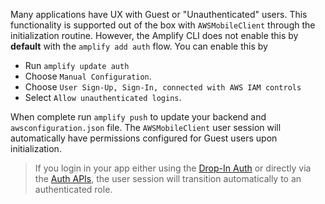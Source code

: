 Many applications have UX with Guest or "Unauthenticated" users. This functionality is supported out of the box with `AWSMobileClient` through the initialization routine. However, the Amplify CLI does not enable this by **default** with the `amplify add auth` flow. You can enable this by 

- Run `amplify update auth` 
- Choose `Manual Configuration`. 
- Choose `User Sign-Up, Sign-In, connected with AWS IAM controls`
- Select `Allow unauthenticated logins`.

When complete run `amplify push` to update your backend and `awsconfiguration.json` file. The `AWSMobileClient` user session will automatically have permissions configured for Guest users upon initialization.

> If you login in your app either using the [Drop-In Auth](~/sdk/auth/drop-in-auth.md) or directly via the [Auth APIs](~/sdk/auth/working-with-api.md), the user session will transition automatically to an authenticated role.
